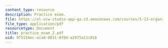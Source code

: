 ```yaml
---
content_type: resource
description: Practice exam.
file: https://ol-ocw-studio-app-qa.s3.amazonaws.com/courses/5-13-organic-chemistry-ii-fall-2006/9f5154ecaca896318f0da2975a11c016_practice_exam_2.pdf
file_type: application/pdf
resourcetype: Document
title: practice_exam_2.pdf
uid: 9f5154ec-aca8-9631-8f0d-a2975a11c016
---
```

